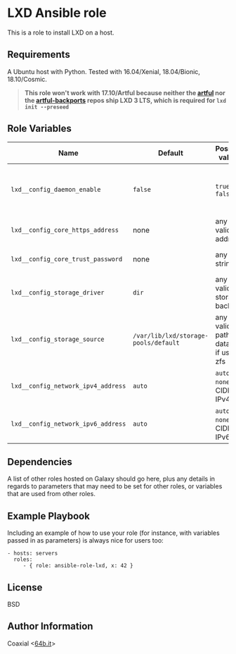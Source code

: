 LXD Ansible role
=========

This is a role to install LXD on a host.

Requirements
------------

A Ubuntu host with Python. Tested with 16.04/Xenial, 18.04/Bionic, 18.10/Cosmic. 

> **This role won't work with 17.10/Artful because neither the [artful](https://packages.ubuntu.com/artful/lxd) nor the [artful-backports](https://packages.ubuntu.com/artful-backports/lxd) repos ship LXD 3 LTS, which is required for `lxd init --preseed`**

Role Variables
--------------

Name | Default | Possible values | Description
---|---|---|---
`lxd__config_daemon_enable` | `false` | `true` or `false` | Whether the daemon is remotely accessible or not; `lxd__config_core_https_address` and `lxd__config_core_trust_password` must be set if this is `true`
`lxd__config_core_https_address` | none | any valid IP address | Sets the `core.https_address` variable in the [server configuration](https://lxd.readthedocs.io/en/latest/server/)
`lxd__config_core_trust_password` | none | any string | Sets the `core.trust_password` variable in the [server configuration](https://lxd.readthedocs.io/en/latest/server/)
`lxd__config_storage_driver` | `dir` | any valid storage backend | cf. [list of supported backends](https://lxd.readthedocs.io/en/latest/storage/#storage-backends-and-supported-functions)
`lxd__config_storage_source` | `/var/lib/lxd/storage-pools/default` | any valid path or dataset if using zfs | cf. the `source` variable for [storage configuration](https://lxd.readthedocs.io/en/latest/storage/#storage-configuration)
`lxd__config_network_ipv4_address` | `auto` | `auto`, `none`, CIDR IPv4 | Sets the `ipv4.address`, cf. [network configuration](https://lxd.readthedocs.io/en/latest/networks/)
`lxd__config_network_ipv6_address` | `auto` | `auto`, `none`, CIDR IPv6 | Sets the `ipv6.address`, cf. [network configuration](https://lxd.readthedocs.io/en/latest/networks/)

Dependencies
------------

A list of other roles hosted on Galaxy should go here, plus any details in
regards to parameters that may need to be set for other roles, or variables that
are used from other roles.

Example Playbook
----------------

Including an example of how to use your role (for instance, with variables
passed in as parameters) is always nice for users too:

    - hosts: servers
      roles:
         - { role: ansible-role-lxd, x: 42 }

License
-------

BSD

Author Information
------------------

Coaxial <[64b.it](https://64b.it)>

